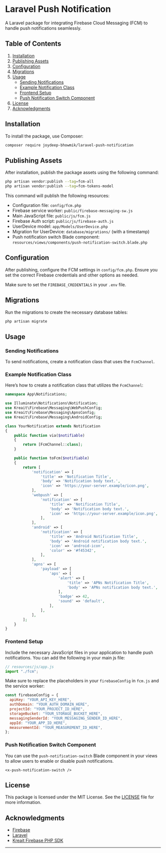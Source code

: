 # Laravel Push Notification

A Laravel package for integrating Firebase Cloud Messaging (FCM) to handle push notifications seamlessly.

## Table of Contents

1. [Installation](#installation)
2. [Publishing Assets](#publishing-assets)
3. [Configuration](#configuration)
4. [Migrations](#migrations)
5. [Usage](#usage)
   - [Sending Notifications](#sending-notifications)
   - [Example Notification Class](#example-notification-class)
   - [Frontend Setup](#frontend-setup)
   - [Push Notification Switch Component](#push-notification-switch-component)
6. [License](#license)
7. [Acknowledgments](#acknowledgments)

## Installation

To install the package, use Composer:

```bash
composer require joydeep-bhowmik/laravel-push-notification
```

## Publishing Assets

After installation, publish the package assets using the following command:

```bash
php artisan vendor:publish --tag=fcm-all
php artisan vendor:publish --tag=fcm-tokens-model
```

This command will publish the following resources:

- Configuration file: `config/fcm.php`
- Firebase service worker: `public/firebase-messaging-sw.js`
- Main JavaScript file: `public/js/fcm.js`
- Firebase Auth script: `public/js/firebase-auth.js`
- UserDevice model: `app/Models/UserDevice.php`
- Migration for UserDevice: `database/migrations/` (with a timestamp)
- Push notification switch Blade component: `resources/views/components/push-notification-switch.blade.php`

## Configuration

After publishing, configure the FCM settings in `config/fcm.php`. Ensure you set the correct Firebase credentials and other options as needed.

Make sure to set the `FIREBASE_CREDENTIALS` in your `.env` file.

## Migrations

Run the migrations to create the necessary database tables:

```bash
php artisan migrate
```

## Usage

### Sending Notifications

To send notifications, create a notification class that uses the `FcmChannel`.

### Example Notification Class

Here’s how to create a notification class that utilizes the `FcmChannel`:

```php
namespace App\Notifications;

use Illuminate\Notifications\Notification;
use Kreait\Firebase\Messaging\WebPushConfig;
use Kreait\Firebase\Messaging\ApnsConfig;
use Kreait\Firebase\Messaging\AndroidConfig;

class YourNotification extends Notification
{
    public function via($notifiable)
    {
        return [FcmChannel::class];
    }

    public function toFcm($notifiable)
    {
        return [
            'notification' => [
                'title' => 'Notification Title',
                'body' => 'Notification body text.',
                'icon' => 'https://your-server.example/icon.png',
            ],
            'webpush' => [
                'notification' => [
                    'title' => 'Notification Title',
                    'body' => 'Notification body text.',
                    'icon' => 'https://your-server.example/icon.png',
                ],
            ],
            'android' => [
                'notification' => [
                    'title' => 'Android Notification Title',
                    'body' => 'Android notification body text.',
                    'icon' => 'android-icon',
                    'color' => '#f45342',
                ],
            ],
            'apns' => [
                'payload' => [
                    'aps' => [
                        'alert' => [
                            'title' => 'APNs Notification Title',
                            'body' => 'APNs notification body text.',
                        ],
                        'badge' => 42,
                        'sound' => 'default',
                    ],
                ],
            ],
        ];
    }
}
```

### Frontend Setup

Include the necessary JavaScript files in your application to handle push notifications. You can add the following in your main js file:

```js
// resources/js/app.js
import "./fcm";
```

Make sure to replace the placeholders in your `firebaseConfig` in `fcm.js` and the service worker:

```javascript
const firebaseConfig = {
  apiKey: "YOUR_API_KEY_HERE",
  authDomain: "YOUR_AUTH_DOMAIN_HERE",
  projectId: "YOUR_PROJECT_ID_HERE",
  storageBucket: "YOUR_STORAGE_BUCKET_HERE",
  messagingSenderId: "YOUR_MESSAGING_SENDER_ID_HERE",
  appId: "YOUR_APP_ID_HERE",
  measurementId: "YOUR_MEASUREMENT_ID_HERE",
};
```

### Push Notification Switch Component

You can use the `push-notification-switch` Blade component in your views to allow users to enable or disable push notifications.

```blade
<x-push-notification-switch />
```

## License

This package is licensed under the MIT License. See the [LICENSE](LICENSE) file for more information.

## Acknowledgments

- [Firebase](https://firebase.google.com/)
- [Laravel](https://laravel.com/)
- [Kreait Firebase PHP SDK](https://firebase-php.readthedocs.io/)

---
